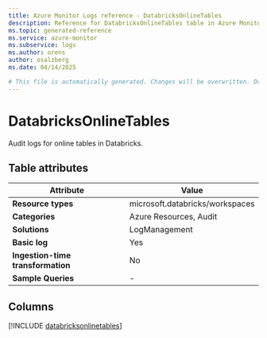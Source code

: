 ```yaml
---
title: Azure Monitor Logs reference - DatabricksOnlineTables
description: Reference for DatabricksOnlineTables table in Azure Monitor Logs.
ms.topic: generated-reference
ms.service: azure-monitor
ms.subservice: logs
ms.author: orens
author: osalzberg
ms.date: 04/14/2025

# This file is automatically generated. Changes will be overwritten. Do not change this file directly.
---
```


# DatabricksOnlineTables

Audit logs for online tables in Databricks.


## Table attributes

|Attribute|Value|
|---|---|
|**Resource types**|microsoft.databricks/workspaces|
|**Categories**|Azure Resources, Audit|
|**Solutions**| LogManagement|
|**Basic log**|Yes|
|**Ingestion-time transformation**|No|
|**Sample Queries**|-|



## Columns
  
[!INCLUDE [databricksonlinetables](~/reusable-content/ce-skilling/azure/includes/azure-monitor/reference/tables/databricksonlinetables-include.md)]
